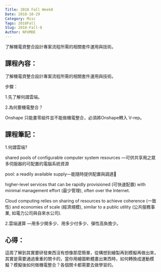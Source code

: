 ```yaml
---
Title: 2018 Fall Week8
Date: 2018-10-29
Category: Misc
Tags: 2018Fall
Slug: 2018-Fall-8
Author: NFUMDE
---
```


了解機電資整合設計專案流程所需的相關套件運用與技術。

<!-- PELICAN_END_SUMMARY -->

課程內容：
----

了解機電資整合設計專案流程所需的相關套件運用與技術。

步驟：

1.先了解何謂雲端。

2.為何要機電整合？

Onshape 只能畫零組件並不能做機電整合，必須將Onshape轉入 V-rep。


課程筆記：
----

1.何謂雲端?

shared pools of configurable computer system resources —可供共享用之眾多伺服器的可配置的電腦系統資源

pool: a readily available supply—能隨時提供配置與調適

higher-level services that can be rapidly provisioned (可快速配置) with minimal management effort (最少管理), often over the Internet.

Cloud computing relies on sharing of resources to achieve coherence (一致性) and economies of scale (經濟規模), similar to a public utility (公共服務事業, 如電力公司與自來水公司).

2.雲端運算 —用多少開多少、用多少付多少、彈性高負擔少。

心得：
----
這周了解到其實要研發東西沒有想像那麼簡單，從構想到繪製再到模擬再做出來，其實是需要通過重重的關卡的，當你用繪圖軟體畫出東西時，如何轉換成運動模擬？模擬後如何做機電整合？各個關卡都需要去做學習的。



